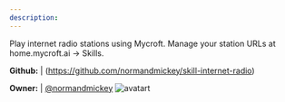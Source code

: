 ```yaml
---
description: 
---
```

Play internet radio stations using Mycroft.
Manage your station URLs at home.mycroft.ai -> Skills.

**Github:** | (https://github.com/normandmickey/skill-internet-radio)

**Owner:** | [@normandmickey](https://github.com/normandmickey) ![avatart](https://avatars1.githubusercontent.com/u/2455566?v=4)

